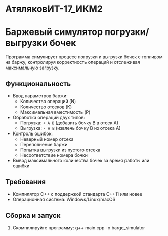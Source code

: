 # АтяляковИТ-17_ИКМ2
# Баржевый симулятор погрузки/выгрузки бочек

Программа симулирует процесс погрузки и выгрузки бочек с топливом на баржу, контролируя корректность операций и отслеживая максимальную загрузку.

## Функциональность

- Ввод параметров баржи:
  - Количество операций (N)
  - Количество отсеков (K)
  - Максимальная вместимость (P)
- Обработка операций двух типов:
  - Погрузка: `+ A B` (добавить бочку B в отсек A)
  - Выгрузка: `- A B` (извлечь бочку B из отсека A)
- Контроль ошибок:
  - Неверный номер отсека
  - Переполнение баржи
  - Попытка выгрузки из пустого отсека
  - Несоответствие номера бочки
- Вывод максимального количества бочек за время работы или ошибки

## Требования

- Компилятор C++ с поддержкой стандарта C++11 или новее
- Операционная система: Windows/Linux/macOS

## Сборка и запуск

1. Скомпилируйте программу:
g++ main.cpp -o barge_simulator
